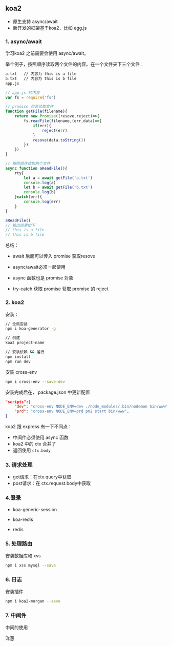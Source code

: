 ## koa2



- 原生支持 async/await 
- 新开发的框架基于koa2，比如 egg.js



### 1. async/await

学习koa2 之前需要会使用 async/await。

举个例子，按照顺序读取两个文件的内容。在一个文件夹下三个文件：

```txt
a.txt	// 内容为 this is a file
b.txt	// 内容为 this is b file
app.js
```




```js
// app.js 的内容
var fs = require('fs')

// promise 封装读取文件
function getFile(filename){
    return new Promise((resove,reject)=>{
        fs.readFile(filename,(err,data)=>{
            if(err){
                reject(err)
            }
            resove(data.toString())
        })
    })
}

// 按照顺序读取两个文件
async function aReadFile(){
    rty{
        let a = await getFile('a.txt')
        console.log(a)
        let b = await getFile('b.txt')
        console.log(b)
    }catch(err){
        console.log(err)
    }
}

aReadFile()
// 输出结果如下
// this is a file
// this is b file
```

总结：

- await 后面可以传入 promise 获取resove	
- async/await必须一起使用
- async 函数也是 promise 对象

- try-catch 获取 promise 获取 promise 的 reject

### 2. koa2

安装：

```bash
// 全局安装
npm i koa-generator -g

// 创建
koa2 project-name

// 安装依赖 && 运行
npm install 
npm run dev
```



安装 cross-env

```bash
npm i cross-env --save-dev
```

安装完成后在， package.json 中更新配置

```json
"scripts":{
    "dev": "cross-env NODE_ENV=dev ./node_modules/.bin/nodemon bin/www",
    "prd": "cross-env NODE_ENV=prd pm2 start bin/www",
}
```



koa2 跟 express 有一下不同点：

- 中间件必须使用 async 函数
- koa2 中的 ctx 合并了
- 返回使用 `ctx.body`

 

### 3. 请求处理

- get请求：在ctx.query中获取
- post请求：在 ctx.request.body中获取

### 4.登录

- koa-generic-session 
- koa-redis

- redis

### 5. 处理路由

安装数据库和 xss 

```bash
npm i xss mysql --save
```



### 6. 日志

安装插件

```bash
npm i koa2-morgan --save
```

### 7. 中间件

中间的使用

洋葱